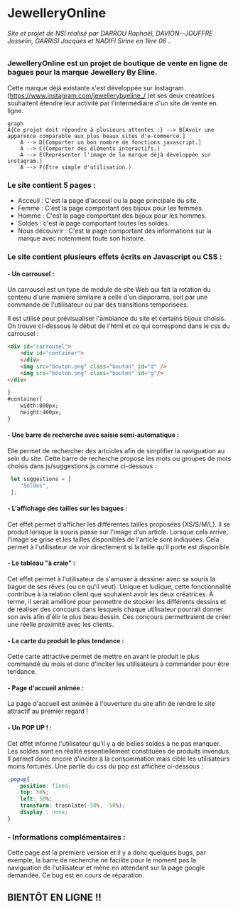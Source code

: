 # JewelleryOnline
###### Site et projet de NSI réalisé par DARROU Raphaël, DAVION--JOUFFRE Josselin, GARRISI Jacques et NADIFI Sirine en 1ère 06 ..

### JewelleryOnline est un projet de boutique de vente en ligne de bagues pour la marque Jewellery By Eline. 
Cette marque déjà existante s'est développée sur Instagram (https://www.instagram.com/jewellerybyeline_/ )et ses deux créatrices souhaitent étendre leur activité par l'intermédiaire d'un site de vente en ligne.

```mermaid
graph
A{Ce projet doit répondre à plusieurs attentes :} --> B[Avoir une apparence comparable aux plus beaux sites d'e-commerce.]
    A --> D[Comporter un bon nombre de fonctions javascript.]
    A --> C(Comporter des éléments interactifs.)
    A --> E(Représenter l'image de la marque déjà développée sur instagram.)
    A --> F(Être simple d'utilisation.)
```

### Le site contient 5 pages :
- Acceuil :
C'est la page d'acceuil ou la page principale du site.
- Femme :
C'est la page comportant des bijoux pour les femmes.
- Homme : 
C'est la page comportant des bijoux pour les hommes.
- Soldes :
c'est la page comportant toutes les soldes.
- Nous découvrir :
C'est la page comportant des informations sur la marque avec notemment toute son histoire.

### Le site contient plusieurs effets écrits en Javascript ou CSS :
#### - Un carrousel : 
Un carrousel est un type de module de site Web qui fait la rotation du contenu d'une manière similaire à celle d'un diaporama, soit par une commande de l'utilisateur ou par des transitions temporisées.

Il est utilisé pour prévisualiser l'ambiance du site et certains bijoux choisis. On trouve ci-dessous le début de l'html et ce qui correspond dans le css du carrousel :


```html
<div id="carrousel">
	<div id="container">
	</div>
	<img src="bouton.png" class="bouton" id="d" />
	<img src="bouton.png" class="bouton" id="g"/>
</div>
```

```html
}
#container{
	width:800px;
	height:400px;
}
```



#### - Une barre de recherche avec saisie semi-automatique :
Elle permet de rechercher des artcicles afin de simplifier la naviguation au sein du site.
Cette barre de recherche propose les mots ou groupes de mots choisis dans js/suggestions.js comme ci-dessous :

```js
 let suggestions = [
    "Soldes",
 ];
```

#### - L'affichage des tailles sur les bagues :
Cet effet permet d'afficher les différentes tailles proposées (XS/S/M/L). Il se produit lorsque la souris passe sur l'image d'un article. Lorsque cela arrive, l'image se grise et les tailles disponibles de l'article sont indiquées. Cela permet à l'utilisateur de voir directement si la taille qu'il porte est disponible.

#### - Le tableau "à craie" :
Cet effet permet à l'utilisateur de s'amuser à dessiner avec sa souris la bague de ses rêves (ou ce qu'il veut). Unique et ludique, cette fonctionnalité contribue à la relation client que souhaient avoir les deux créatrices. À terme, il serait amélioré pour permettre de stocker les différents dessins et de réaliser des concours dans lesquels chaque utilisateur pourrait donner son avis afin d'élir le plus beau dessin. Ces concours permettraient de créer une réelle proximité avec les clients.

#### - La carte du produit le plus tendance :
Cette carte attractive permet de mettre en avant le produit le plus commandé du mois et donc d'inciter les utilisateurs à commander pour être tendance.

#### - Page d'accueil animée :
La page d'accueil est animée à l'ouverture du site afin de rendre le site attractif au premier regard !

#### - Un POP UP ! :
Cet effet informe l'utilisateur qu'il y a de belles soldes à ne pas manquer. Les soldes sont en réalité essentiellement constituées de produits invendus. Il permet donc encore d'inciter à la consommation mais cible les utilisateurs moins fortunés. Une partie du css du pop est affichée ci-dessous :

```css
.popup{
	position: fixed;
	top: 50%;
	left: 50%;
	transform: trasnlate(-50%, -50%);
	display : none;
}
```

### - Informations complémentaires :

Cette page est la première version et il y a donc quelques bugs, par exemple, la barre de recherche ne facilite pour le moment pas la naviguation de l'utilisateur et mène en attendant sur la page google demandée. Ce bug est en cours de réparation.


## BIENTÔT EN LIGNE !!

